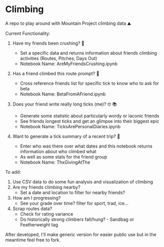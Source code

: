# Climbing 	
A repo to play around with Mountain Project climbing data :mountain:

Current Functionality:
  1. Have my friends been crushing? :muscle:
      - Set a specific data and returns information about friends climbing activities (Routes, Pitches, Days Out)
      - Notebook Name: AreMyFriendsCrushing.ipynb 

  2. Has a friend climbed this route prompt? :monocle_face:
       - Cross reference friends list for specific tick to know who to ask for beta
       - Notebook Name: BetaFromAFriend.ipynb

         
  3. Does your friend write really long ticks (me)? :nerd_face: :books:
      - Generate some statistic about particularly wordy or laconic friends
      - See friends longest ticks and get an glimpse into their biggest epic
      - Notebook Name: TicksArePersonalDiaries.ipynb
  
  4. Want to generate a tick summary of a recent trip? :turkey:
      - Enter who was there over what dates and this notebook returns information about who climbed what
      - As well as some stats for the friend group
      - Notebook Name: ThxGivingAtThe
  

  
To add: 
  1. Use CSV data to do some fun analysis and visualization of climbing 
  2. Are my friends climbing nearby? 
      - Set a date and location to filter for nearby friends?
  3. How am I progressing?
      - See your grade over time? filter for sport, trad, ice...
  4. Scrap routes data?
      - Check for rating variance 
      - Do historically strong climbers fall/hung? 
            - Sandbag or Featherweight tag 
  
After developed, I'll make generic version for easier public use but in the meantime feel free to fork. 
